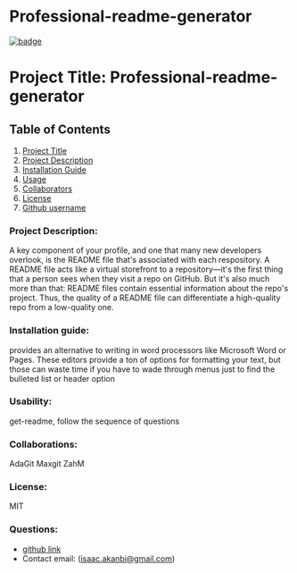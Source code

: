 
# Professional-readme-generator

[![badge](https://img.shields.io/badge/license-MIT-green)](https://img.shields.io/badge/license-MIT-green)

# Project Title: Professional-readme-generator

## Table of Contents
1. [Project Title](#project-title-)
2. [Project Description](#project-description-) 
3. [Installation Guide](#Installation-guide-)
4. [Usage](#usability-)
5. [Collaborators](#collaborations-)
6. [License](#license-)
7. [Github username](#questions-)

### Project Description:
A key component of your profile, and one that many new developers overlook, is the README file that's associated with each respository. A README file acts like a virtual storefront to a repository—it's the first thing that a person sees when they visit a repo on GitHub. But it's also much more than that: README files contain essential information about the repo's project. Thus, the quality of a README file can differentiate a high-quality repo from a low-quality one.

### Installation guide: 
provides an alternative to writing in word processors like Microsoft Word or Pages. These editors provide a ton of options for formatting your text, but those can waste time if you have to wade through menus just to find the bulleted list or header option

### Usability:
get-readme, follow the sequence of questions 

### Collaborations: 
AdaGit Maxgit ZahM

### License: 
MIT

### Questions: 
- [github link](http://www.github.com/isaacakanbi) 
- Contact email: (isaac.akanbi@gmail.com)
